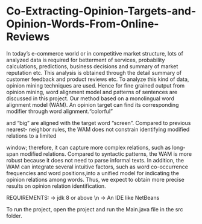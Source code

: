 # Co-Extracting-Opinion-Targets-and-Opinion-Words-From-Online-Reviews

In today’s e-commerce world or in competitive market structure, lots of
analyzed data is required for betterment of services, probability calculations,
predictions, business decisions and summary of market reputation etc. This analysis is
obtained through the detail summary of customer feedback and product reviews etc. To
analyze this kind of data, opinion mining techniques are used. Hence for fine grained
output from opinion mining, word alignment model and patterns of sentences are
discussed in this project.
Our method based on a monolingual word alignment model (WAM). An
opinion target can find its corresponding modifier through word alignment.“colorful”

and “big” are aligned with the target word “screen”. Compared to previous nearest-
neighbor rules, the WAM does not constrain identifying modified relations to a limited

window; therefore, it can capture more complex relations, such as long-span modified
relations. Compared to syntactic patterns, the WAM is more robust because it does not
need to parse informal texts. In addition, the WAM can integrate several intuitive
factors, such as word co-occurrence frequencies and word positions,into a unified
model for indicating the opinion relations among words. Thus, we expect to obtain
more precise results on opinion relation identification.

REQUIREMENTS:
-> jdk 8 or above \n
-> An IDE like NetBeans

To run the project, open the project and run the Main.java file in the src folder.

